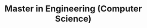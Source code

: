 ---
title: "Master in Engineering (Computer Science)"
school:
  name: "ENSIIE"
  url: "https://www.ensiie.fr/"
  location: "Évry, France"
image: "/images/education/ensiie.svg"
degree: "Master in Engineering"
field: "Computer Science"
start: 1997-09-01
end: 2001-06-01
---